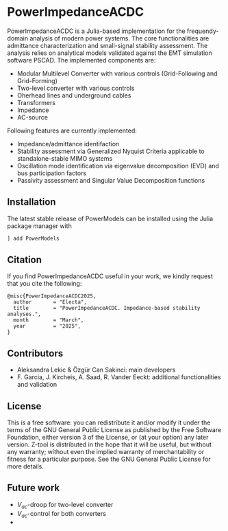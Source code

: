 # PowerImpedanceACDC
PowerImpedanceACDC is a Julia-based implementation for the frequendy-domain analysis of modern power systems.
The core functionalities are admittance characterization and small-signal stability assessment.
The analysis relies on analytical models validated against the EMT simulation software PSCAD.
The implemented components are:
- Modular Multilevel Converter with various controls (Grid-Following and Grid-Forming)
- Two-level converter with various controls
- Oherhead lines and underground cables
- Transformers
- Impedance
- AC-source

Following features are currently implemented:
- Impedance/admittance identifaction
- Stability assessment via Generalized Nyquist Criteria applicable to standalone-stable MIMO systems
- Oscillation mode identification via eigenvalue decomposition (EVD) and bus participation factors
- Passivity assessment and Singular Value Decomposition functions 


## Installation
The latest stable release of PowerModels can be installed using the Julia package manager with
```julia
] add PowerModels
```

## Citation
If you find PowerImpedanceACDC useful in your work, we kindly request that you cite the following:
```
@misc{PowerImpedanceACDC2025,
  author       = "Electa",
  title        = "PowerImpedanceACDC. Impedance-based stability analyses.",
  month        = "March",
  year         = "2025",
}
```

## Contributors
- Aleksandra Lekic & Özgür Can Sakinci: main developers
- F. Garcia, J. Kircheis, A. Saad, R. Vander Eeckt: additional functionalities and validation

## License
This is a free software: you can redistribute it and/or modify it under the terms of the GNU General Public License as published by the Free Software Foundation, either version 3 of the License, or (at your option) any later version. Z-tool is distributed in the hope that it will be useful, but without any warranty; without even the implied warranty of merchantability or fitness for a particular purpose. See the GNU General Public License for more details.

## Future work
- $V_{ac}$-droop for two-level converter
- $V_{ac}$-control for both converters
- 